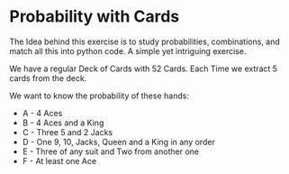 # Probability with Cards

The Idea behind this exercise is to study probabilities, combinations,
and match all this into python code. A simple yet intriguing exercise. 

We have a regular Deck of Cards with 52 Cards. 
Each Time we extract 5 cards from the deck. 

We want to know the probability of these hands:

* A - 4 Aces
* B - 4 Aces and a King
* C - Three 5 and 2 Jacks
* D - One 9, 10, Jacks, Queen and a King in any order
* E - Three of any suit and Two from another one
* F - At least one Ace